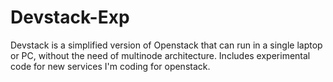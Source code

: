 # Devstack-Exp
Devstack is a simplified version of Openstack that can run in a single laptop or PC, without the need of multinode architecture. Includes experimental code for new services I'm coding for openstack.

